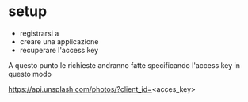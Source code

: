 # setup

* registrarsi a 
* creare una applicazione
* recuperare l'access key

A questo punto le richieste andranno fatte specificando l'access key in questo modo

https://api.unsplash.com/photos/?client_id=<acces_key>
